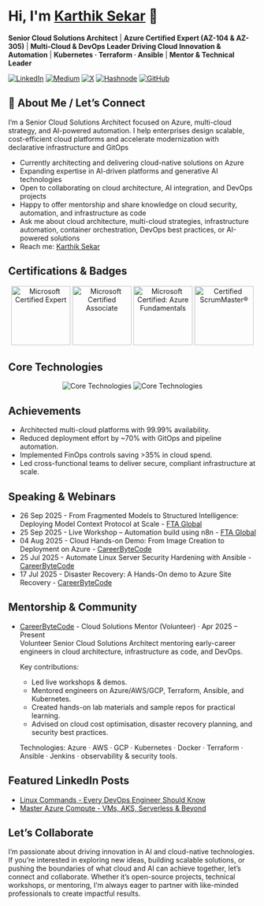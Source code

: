 # Hi, I'm [Karthik Sekar](https://www.linkedin.com/in/ItsKarthikSekar) 👋
**Senior Cloud Solutions Architect** | **Azure Certified Expert (AZ-104 & AZ-305)** | **Multi-Cloud & DevOps Leader Driving Cloud Innovation & Automation** | **Kubernetes · Terraform · Ansible** | **Mentor & Technical Leader**
<p>
  <a href="https://www.linkedin.com/in/ItsKarthikSekar"><img alt="LinkedIn" src="https://img.shields.io/badge/LinkedIn-ItsKarthikSekar-0A66C2?logo=linkedin&logoColor=white" /></a>
  <a href="https://medium.com/@itskarthiksekar"><img alt="Medium" src="https://img.shields.io/badge/Medium-@itskarthiksekar-00ab6c?logo=medium&logoColor=white" /></a>
  <a href="https://x.com/ItsKarthikSekar"><img alt="X" src="https://img.shields.io/badge/X-@ItsKarthikSekar-1DA1F2?logo=x&logoColor=white" /></a>
  <a href="https://hashnode.com/@ItsKarthikSekar"><img alt="Hashnode" src="https://img.shields.io/badge/Hashnode-@ItsKarthikSekar-2962FF?logo=hashnode&logoColor=white" /></a>
  <a href="https://github.com/itskarthiksekar"><img alt="GitHub" src="https://img.shields.io/badge/GitHub-ItsKarthikSekar-181717?logo=github&logoColor=white" /></a>
</p>



## 👋 About Me / Let’s Connect
<p>I’m a Senior Cloud Solutions Architect focused on Azure, multi-cloud strategy, and AI-powered automation. I help enterprises design scalable, cost-efficient cloud platforms and accelerate modernization with declarative infrastructure and GitOps</p>

- Currently architecting and delivering cloud-native solutions on Azure 
- Expanding expertise in AI-driven platforms and generative AI technologies  
- Open to collaborating on cloud architecture, AI integration, and DevOps projects  
- Happy to offer mentorship and share knowledge on cloud security, automation, and infrastructure as code  
- Ask me about cloud architecture, multi-cloud strategies, infrastructure automation, container orchestration, DevOps best practices, or AI-powered solutions
- Reach me: [Karthik Sekar](https://www.linkedin.com/in/ItsKarthikSekar)

## Certifications & Badges
<p align="center">
  <a href="https://learn.microsoft.com/en-us/users/karthiksekar/credentials/59e71c2365cad058"><img alt="Microsoft Certified Expert" src="https://learn.microsoft.com/en-us/media/learn/certification/badges/microsoft-certified-expert-badge.svg" width="120" /></a>
  <a href="https://learn.microsoft.com/en-us/users/karthiksekar/credentials/c930cf33b9479f54"><img alt="Microsoft Certified Associate" src="https://learn.microsoft.com/en-us/media/learn/certification/badges/microsoft-certified-associate-badge.svg" width="120" /></a>
  <a href="https://www.credly.com/badges/f4540a58-e07d-49ab-af7d-1a08f50bc78d/linked_i"><img alt="Microsoft Certified: Azure Fundamentals" src="https://learn.microsoft.com/en-us/media/learn/certification/badges/microsoft-certified-Fundamentals-badge.svg" width="120" /></a>
  <a href="https://bcert.me/stwilbqzj"><img alt="Certified ScrumMaster®" src="https://bcert.me/bc/html/img/badges/generated/badge-7227.png" width="120" /></a>
</p>

## Core Technologies

<p align="center">
  <img src="https://go-skill-icons.vercel.app/api/icons?i=azure,aws,gcp,terraform,ansible,azuredevops,kubernetes,docker,jenkins,githubactions&titles=true&perline=12" alt="Core Technologies"/>
  <img src="https://go-skill-icons.vercel.app/api/icons?i=git,linux,bash,nginx,grafana,prometheus,elasticsearch,powershell,python&titles=true&perline=12" alt="Core Technologies"/>
</p>


## Achievements
- Architected multi-cloud platforms with 99.99% availability.  
- Reduced deployment effort by ~70% with GitOps and pipeline automation.  
- Implemented FinOps controls saving >35% in cloud spend.  
- Led cross-functional teams to deliver secure, compliant infrastructure at scale.


## Speaking & Webinars

- 26 Sep 2025 - From Fragmented Models to Structured Intelligence: Deploying Model Context Protocol at Scale - [FTA Global](https://www.ftaglobal.in/)
- 25 Sep 2025 - Live Workshop – Automation build using n8n - [FTA Global](https://www.ftaglobal.in/)
- 04 Aug 2025 - Cloud Hands-on Demo: From Image Creation to Deployment on Azure - [CareerByteCode](https://www.linkedin.com/company/careerbytecode)
- 25 Jul 2025 - Automate Linux Server Security Hardening with Ansible - [CareerByteCode](https://www.linkedin.com/company/careerbytecode)
- 17 Jul 2025 - Disaster Recovery: A Hands-On demo to Azure Site Recovery - [CareerByteCode](https://www.linkedin.com/company/careerbytecode)


## Mentorship & Community

- [CareerByteCode](https://www.linkedin.com/company/careerbytecode) - Cloud Solutions Mentor (Volunteer) · Apr 2025 – Present  
  Volunteer Senior Cloud Solutions Architect mentoring early-career engineers in cloud architecture, infrastructure as code, and DevOps.

  Key contributions:
  - Led live workshops & demos.  
  - Mentored engineers on Azure/AWS/GCP, Terraform, Ansible, and Kubernetes.  
  - Created hands-on lab materials and sample repos for practical learning.  
  - Advised on cloud cost optimisation, disaster recovery planning, and security best practices.

  Technologies: Azure · AWS · GCP · Kubernetes · Docker · Terraform · Ansible · Jenkins · observability & security tools.


## Featured LinkedIn Posts

- [Linux Commands - Every DevOps Engineer Should Know](https://www.linkedin.com/pulse/linux-commands-every-devops-engineer-should-know-karthik-sekar-buwne)
- [Master Azure Compute - VMs, AKS, Serverless & Beyond](https://www.linkedin.com/posts/itskarthiksekar_master-azure-compute-vms-aks-serverless-activity-7382221747380490240-G4Dl?utm_source=share&utm_medium=member_desktop&rcm=ACoAAAdA1ksBh86mJL0CFGwybWxUgLK8jHbfWHE)


## Let’s Collaborate

I’m passionate about driving innovation in AI and cloud-native technologies. If you’re interested in exploring new ideas, building scalable solutions, or pushing the boundaries of what cloud and AI can achieve together, let’s connect and collaborate. Whether it’s open-source projects, technical workshops, or mentoring, I’m always eager to partner with like-minded professionals to create impactful results.

